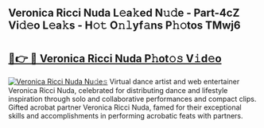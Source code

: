 ## Veronica Ricci Nuda L𝚎a𝚔ed N𝚞𝚍e - Part-4cZ Vi𝚍𝚎o L𝚎a𝚔s - H𝚘𝚝 O𝚗𝚕yf𝚊ns P𝚑𝚘tos TMwj6

# <h2><a href="http://kfdqo5j.oniu.top/?m=Veronica+Ricci+Nuda">🔗👉 🔴 Veronica Ricci Nuda P𝚑ot𝚘𝚜 V𝚒d𝚎o</a></h2>

[![Veronica Ricci Nuda Nu𝚍e𝚜](https://i.imgur.com/0qMVB7G.gif)](http://kfdqo5j.oniu.top/?m=Veronica+Ricci+Nuda)
Virtual dance artist and web entertainer Veronica Ricci Nuda, celebrated for distributing dance and lifestyle inspiration through solo and collaborative performances and compact clips. Gifted acrobat partner Veronica Ricci Nuda, famed for their exceptional skills and accomplishments in performing acrobatic feats with partners.  
